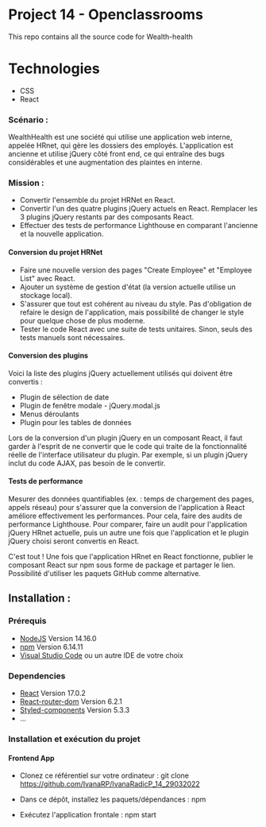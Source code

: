 # Project 14 - Openclassrooms
This repo contains all the source code for Wealth-health

# Technologies

* CSS
* React

### Scénario :

WealthHealth est une société qui utilise une application web interne, appelée HRnet, qui gère les dossiers des employés. L'application est ancienne et utilise jQuery côté front end, ce qui entraîne des bugs considérables et une augmentation des plaintes en interne.

### Mission :

- Convertir l'ensemble du projet HRNet en React.
- Convertir l'un des quatre plugins jQuery actuels en React. Remplacer les 3 plugins jQuery restants par des composants React.
- Effectuer des tests de performance Lighthouse en comparant l'ancienne et la nouvelle application.

#### Conversion du projet HRNet

- Faire une nouvelle version des pages "Create Employee" et "Employee List" avec React.
- Ajouter un système de gestion d'état (la version actuelle utilise un stockage local).
- S'assurer que tout est cohérent au niveau du style. Pas d'obligation de refaire le design de l'application, mais possibilité de changer le style pour quelque chose de plus moderne.
- Tester le code React avec une suite de tests unitaires. Sinon, seuls des tests manuels sont nécessaires.

#### Conversion des plugins

Voici la liste des plugins jQuery actuellement utilisés qui doivent être convertis :

- Plugin de sélection de date
- Plugin de fenêtre modale - jQuery.modal.js
- Menus déroulants
- Plugin pour les tables de données

Lors de la conversion d'un plugin jQuery en un composant React, il faut garder à l'esprit de ne convertir que le code qui traite de la fonctionnalité réelle de l'interface utilisateur du plugin. Par exemple, si un plugin jQuery inclut du code AJAX, pas besoin de le convertir.

#### Tests de performance

Mesurer des données quantifiables (ex. : temps de chargement des pages, appels réseau) pour s'assurer que la conversion de l'application à React améliore effectivement les performances. Pour cela, faire des audits de performance Lighthouse. Pour comparer, faire un audit pour l'application jQuery HRnet actuelle, puis un autre une fois que l'application et le plugin jQuery choisi seront convertis en React.

C'est tout ! Une fois que l'application HRnet en React fonctionne, publier le composant React sur npm sous forme de package et partager le lien. Possibilité d'utiliser les paquets GitHub comme alternative.

## Installation :

### Prérequis

- [NodeJS](https://nodejs.org/en/) Version 14.16.0
- [npm](https://www.npmjs.com/) Version 6.14.11
- [Visual Studio Code](https://code.visualstudio.com/) ou un autre IDE de votre choix

### Dependencies

- [React](https://reactjs.org/) Version 17.0.2
- [React-router-dom](https://v5.reactrouter.com/web/guides/quick-start) Version 6.2.1
- [Styled-components](https://styled-components.com/) Version 5.3.3
- ...
### Installation et exécution du projet

#### Frontend App

- Clonez ce référentiel sur votre ordinateur :
  git clone https://github.com/IvanaRP/IvanaRadicP_14_29032022

- Dans ce dépôt, installez les paquets/dépendances : npm

- Exécutez l'application frontale : npm start
